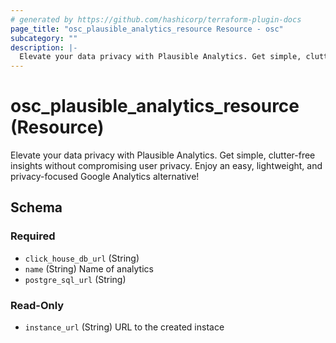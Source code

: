 ```yaml
---
# generated by https://github.com/hashicorp/terraform-plugin-docs
page_title: "osc_plausible_analytics_resource Resource - osc"
subcategory: ""
description: |-
  Elevate your data privacy with Plausible Analytics. Get simple, clutter-free insights without compromising user privacy. Enjoy an easy, lightweight, and privacy-focused Google Analytics alternative!
---
```


# osc_plausible_analytics_resource (Resource)

Elevate your data privacy with Plausible Analytics. Get simple, clutter-free insights without compromising user privacy. Enjoy an easy, lightweight, and privacy-focused Google Analytics alternative!



<!-- schema generated by tfplugindocs -->
## Schema

### Required

- `click_house_db_url` (String)
- `name` (String) Name of analytics
- `postgre_sql_url` (String)

### Read-Only

- `instance_url` (String) URL to the created instace
